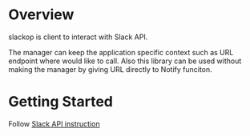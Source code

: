 # Overview
slackop is client to interact with Slack API.
 
The manager can keep the application specific context such as URL endpoint where would like to call.
Also this library can be used without making the manager by giving URL directly to Notify funciton.

# Getting Started
Follow [Slack API instruction](https://api.slack.com/docs/message-formatting)